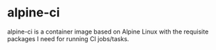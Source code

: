 # alpine-ci

alpine-ci is a container image based on Alpine Linux with the requisite packages I need for running CI jobs/tasks.
